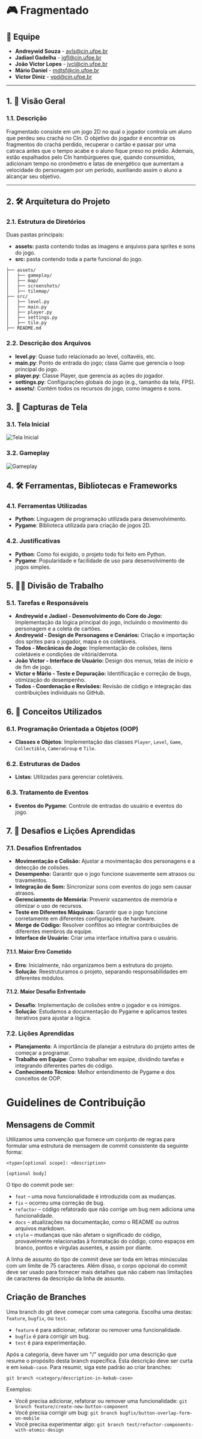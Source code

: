 # **🎮 Fragmentado**

## 👥 Equipe
- **Andreywid Souza** - ayls@cin.ufpe.br
- **Jadiael Gadelha** - jgfl@cin.ufpe.br
- **João Victor Lopes** - jvcl@cin.ufpe.br
- **Mário Daniel** - mdtsf@cin.ufpe.br
- **Victor Diniz** - vpd@cin.ufpe.br

---

## 1. 📖 Visão Geral

### 1.1. Descrição
Fragmentado consiste em um jogo 2D no qual o jogador controla um aluno que perdeu seu crachá no CIn. O objetivo do jogador é encontrar os fragmentos do crachá perdido, recuperar o cartão e passar por uma catraca antes que o tempo acabe e o aluno fique preso no prédio. Ademais, estão espalhados pelo CIn hambúrgueres que, quando consumidos, adicionam tempo no cronômetro e latas de energético que aumentam a velocidade do personagem por um período, auxiliando assim o aluno a alcançar seu objetivo.

---

## 2. 🛠 Arquitetura do Projeto

### 2.1. Estrutura de Diretórios
Duas pastas principais:

- **assets:** pasta contendo todas as imagens e arquivos para sprites e sons do jogo.
- **src:** pasta contendo toda a parte funcional do jogo.

```plaintext
├── assets/
│   ├── gameplay/
│   ├── map/
│   ├── screenshots/
│   ├── tilemap/
├── src/
│   ├── level.py
│   ├── main.py
│   ├── player.py
│   ├── settings.py
│   ├── tile.py
├── README.md
```

### 2.2. Descrição dos Arquivos
- **level.py**: Quase tudo relacionado ao level, coltavéis, etc.
- **main.py**: Ponto de entrada do jogo; class Game que gerencia o loop principal do jogo.
- **player.py**: Classe Player, que gerencia as ações do jogador.
- **settings.py**: Configurações globais do jogo (e.g., tamanho da tela, FPS).
- **assets/**: Contém todos os recursos do jogo, como imagens e sons.

## 3. 📸 Capturas de Tela

### 3.1. Tela Inicial
![Tela Inicial](CIN001-ProjetoIP/assets/screenshots/tela-inicial.png)

### 3.2. Gameplay
![Gameplay](CIN001-ProjetoIP/assets/screenshots/screenshot_59425.png)

## 4. 🛠 Ferramentas, Bibliotecas e Frameworks

### 4.1. Ferramentas Utilizadas
- **Python**: Linguagem de programação utilizada para desenvolvimento.
- **Pygame**: Biblioteca utilizada para criação de jogos 2D.

### 4.2. Justificativas
- **Python**: Como foi exigido, o projeto todo foi feito em Python.
- **Pygame**: Popularidade e facilidade de uso para desenvolvimento de jogos simples.

## 5. 🧑‍💻 Divisão de Trabalho

### 5.1. Tarefas e Responsáveis
- **Andreywid e Jadiael - Desenvolvimento do Core do Jogo:** Implementação da lógica principal do jogo, incluindo o movimento do personagem e a coleta de cartões.
- **Andreywid - Design de Personagens e Cenários:** Criação e importação dos sprites para o jogador, mapa e os coletáveis.
- **Todos - Mecânicas de Jogo:** Implementação de colisões, itens coletáveis e condições de vitória/derrota.
- **João Victor - Interface de Usuário:** Design dos menus, telas de início e de fim de jogo.
- **Victor e Mário - Teste e Depuração:** Identificação e correção de bugs, otimização do desempenho.
- **Todos - Coordenação e Revisões:** Revisão de código e integração das contribuições individuais no GitHub.

## 6. 🧠 Conceitos Utilizados

### 6.1. Programação Orientada a Objetos (OOP)
- **Classes e Objetos**: Implementação das classes `Player`, `Level`, `Game`, `Collectible`, `CameraGroup` e `Tile`.

### 6.2. Estruturas de Dados
- **Listas**: Utilizadas para gerenciar coletáveis.

### 6.3. Tratamento de Eventos
- **Eventos do Pygame**: Controle de entradas do usuário e eventos do jogo.

## 7. 🚧 Desafios e Lições Aprendidas

### 7.1. Desafios Enfrentados 
- **Movimentação e Colisão:** Ajustar a movimentação dos personagens e a detecção de colisões.
- **Desempenho:** Garantir que o jogo funcione suavemente sem atrasos ou travamentos.
- **Integração de Som:** Sincronizar sons com eventos do jogo sem causar atrasos.
- **Gerenciamento de Memória:** Prevenir vazamentos de memória e otimizar o uso de recursos.
- **Teste em Diferentes Máquinas:** Garantir que o jogo funcione corretamente em diferentes configurações de hardware.
- **Merge de Código:** Resolver conflitos ao integrar contribuições de diferentes membros da equipe.
- **Interface de Usuário:** Criar uma interface intuitiva para o usuário.

#### 7.1.1. Maior Erro Cometido
- **Erro**: Inicialmente, não organizamos bem a estrutura do projeto.
- **Solução**: Reestruturamos o projeto, separando responsabilidades em diferentes módulos.

#### 7.1.2. Maior Desafio Enfrentado
- **Desafio**: Implementação de colisões entre o jogador e os inimigos.
- **Solução**: Estudamos a documentação do Pygame e aplicamos testes iterativos para ajustar a lógica.

### 7.2. Lições Aprendidas
- **Planejamento**: A importância de planejar a estrutura do projeto antes de começar a programar.
- **Trabalho em Equipe**: Como trabalhar em equipe, dividindo tarefas e integrando diferentes partes do código.
- **Conhecimento Técnico**: Melhor entendimento de Pygame e dos conceitos de OOP.

# Guidelines de Contribuição

## Mensagens de Commit

Utilizamos uma convenção que fornece um conjunto de regras para formular uma estrutura de mensagem de commit consistente da seguinte forma:

```
<type>[optional scope]: <description>

[optional body]
```

O tipo do commit pode ser:

- `feat` – uma nova funcionalidade é introduzida com as mudanças.
- `fix` – ocorreu uma correção de bug.
- `refactor` – código refatorado que não corrige um bug nem adiciona uma funcionalidade.
- `docs` – atualizações na documentação, como o README ou outros arquivos markdown.
- `style` – mudanças que não afetam o significado do código, provavelmente relacionadas à formatação do código, como espaços em branco, pontos e vírgulas ausentes, e assim por diante.

A linha de assunto do tipo de commit deve ser toda em letras minúsculas com um limite de 75 caracteres. Além disso, o corpo opcional do commit deve ser usado para fornecer mais detalhes que não cabem nas limitações de caracteres da descrição da linha de assunto.

## Criação de Branches

Uma branch do git deve começar com uma categoria. Escolha uma destas: `feature`, `bugfix`, ou `test`.

- `feature` é para adicionar, refatorar ou remover uma funcionalidade.
- `bugfix` é para corrigir um bug.
- `test` é para experimentação.

Após a categoria, deve haver um "/" seguido por uma descrição que resume o propósito desta branch específica. Esta descrição deve ser curta e em `kebab-case`. Para resumir, siga este padrão ao criar branches:

```
git branch <category/description-in-kebab-case>
```

Exemplos:

- Você precisa adicionar, refatorar ou remover uma funcionalidade: `git branch feature/create-new-button-component`
- Você precisa corrigir um bug: `git branch bugfix/button-overlap-form-on-mobile`
- Você precisa experimentar algo: `git branch test/refactor-components-with-atomic-design`
